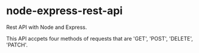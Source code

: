 # node-express-rest-api

Rest API with Node and Express.

This API accpets four methods of requests that are 'GET', 'POST', 'DELETE', 'PATCH'.


